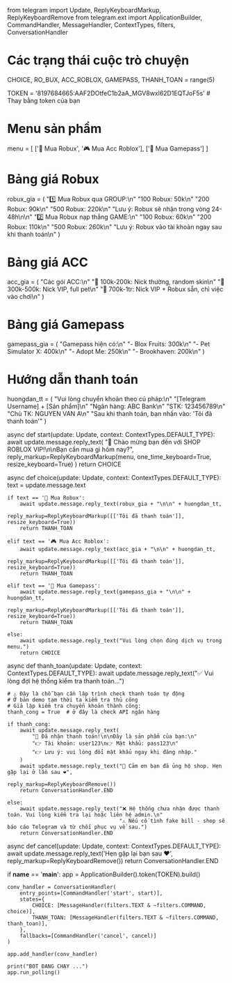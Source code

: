 from telegram import Update, ReplyKeyboardMarkup, ReplyKeyboardRemove
from telegram.ext import ApplicationBuilder, CommandHandler, MessageHandler, ContextTypes, filters, ConversationHandler

# Các trạng thái cuộc trò chuyện
CHOICE, RO_BUX, ACC_ROBLOX, GAMEPASS, THANH_TOAN = range(5)

TOKEN = '8197684665:AAF2DOtfeC1b2aA_MGV8wxl62D1EQTJoF5s'  # Thay bằng token của bạn

# Menu sản phẩm
menu = [
    ['💎 Mua Robux', '🎮 Mua Acc Roblox'],
    ['🎁 Mua Gamepass']
]

# Bảng giá Robux
robux_gia = (
    "1️⃣ Mua Robux qua GROUP:\n"
    "100 Robux: 50k\n"
    "200 Robux: 90k\n"
    "500 Robux: 220k\n"
    "Lưu ý: Robux sẽ nhận trong vòng 24-48h\n\n"
    "2️⃣ Mua Robux nạp thẳng GAME:\n"
    "100 Robux: 60k\n"
    "200 Robux: 110k\n"
    "500 Robux: 260k\n"
    "Lưu ý: Robux vào tài khoản ngay sau khi thanh toán\n"
)

# Bảng giá ACC
acc_gia = (
    "Các gói ACC:\n"
    "🔸 100k-200k: Nick thường, random skin\n"
    "🔸 300k-500k: Nick VIP, full pet\n"
    "🔸 700k-1tr: Nick VIP + Robux sẵn, chỉ việc vào chơi\n"
)

# Bảng giá Gamepass
gamepass_gia = (
    "Gamepass hiện có:\n"
    "- Blox Fruits: 300k\n"
    "- Pet Simulator X: 400k\n"
    "- Adopt Me: 250k\n"
    "- Brookhaven: 200k\n"
)

# Hướng dẫn thanh toán
huongdan_tt = (
    "Vui lòng chuyển khoản theo cú pháp:\n"
    "[Telegram Username] + [Sản phẩm]\n"
    "Ngân hàng: ABC Bank\n"
    "STK: 123456789\n"
    "Chủ TK: NGUYEN VAN A\n"
    "Sau khi thanh toán, bạn nhấn vào: 'Tôi đã thanh toán'"
)

async def start(update: Update, context: ContextTypes.DEFAULT_TYPE):
    await update.message.reply_text(
        "🎯 Chào mừng bạn đến với SHOP ROBLOX VIP!\n\nBạn cần mua gì hôm nay?",
        reply_markup=ReplyKeyboardMarkup(menu, one_time_keyboard=True, resize_keyboard=True)
    )
    return CHOICE

async def choice(update: Update, context: ContextTypes.DEFAULT_TYPE):
    text = update.message.text

    if text == '💎 Mua Robux':
        await update.message.reply_text(robux_gia + "\n\n" + huongdan_tt, 
                                        reply_markup=ReplyKeyboardMarkup([['Tôi đã thanh toán']], resize_keyboard=True))
        return THANH_TOAN

    elif text == '🎮 Mua Acc Roblox':
        await update.message.reply_text(acc_gia + "\n\n" + huongdan_tt, 
                                        reply_markup=ReplyKeyboardMarkup([['Tôi đã thanh toán']], resize_keyboard=True))
        return THANH_TOAN

    elif text == '🎁 Mua Gamepass':
        await update.message.reply_text(gamepass_gia + "\n\n" + huongdan_tt, 
                                        reply_markup=ReplyKeyboardMarkup([['Tôi đã thanh toán']], resize_keyboard=True))
        return THANH_TOAN

    else:
        await update.message.reply_text("Vui lòng chọn đúng dịch vụ trong menu.")
        return CHOICE

async def thanh_toan(update: Update, context: ContextTypes.DEFAULT_TYPE):
    await update.message.reply_text("✅ Vui lòng đợi hệ thống kiểm tra thanh toán...")

    # ⚠ Đây là chỗ bạn cần lập trình check thanh toán tự động
    # Ở bản demo tạm thời ta kiểm tra thủ công
    # Giả lập kiểm tra chuyển khoản thành công:
    thanh_cong = True  # ở đây là check API ngân hàng

    if thanh_cong:
        await update.message.reply_text(
            "💎 Đã nhận thanh toán!\n\nĐây là sản phẩm của bạn:\n"
            "👉 Tài khoản: user123\n👉 Mật khẩu: pass123\n"
            "👉 Lưu ý: vui lòng đổi mật khẩu ngay khi đăng nhập."
        )
        await update.message.reply_text("🙏 Cảm ơn bạn đã ủng hộ shop. Hẹn gặp lại ở lần sau ❤️",
                                        reply_markup=ReplyKeyboardRemove())
        return ConversationHandler.END

    else:
        await update.message.reply_text("❌ Hệ thống chưa nhận được thanh toán. Vui lòng kiểm tra lại hoặc liên hệ admin.\n"
                                        "⚠ Nếu cố tình fake bill - shop sẽ báo cáo Telegram và từ chối phục vụ về sau.")
        return ConversationHandler.END

async def cancel(update: Update, context: ContextTypes.DEFAULT_TYPE):
    await update.message.reply_text('Hẹn gặp lại bạn sau ❤️', reply_markup=ReplyKeyboardRemove())
    return ConversationHandler.END

if __name__ == '__main__':
    app = ApplicationBuilder().token(TOKEN).build()

    conv_handler = ConversationHandler(
        entry_points=[CommandHandler('start', start)],
        states={
            CHOICE: [MessageHandler(filters.TEXT & ~filters.COMMAND, choice)],
            THANH_TOAN: [MessageHandler(filters.TEXT & ~filters.COMMAND, thanh_toan)],
        },
        fallbacks=[CommandHandler('cancel', cancel)]
    )

    app.add_handler(conv_handler)

    print("BOT ĐANG CHẠY ...")
    app.run_polling()